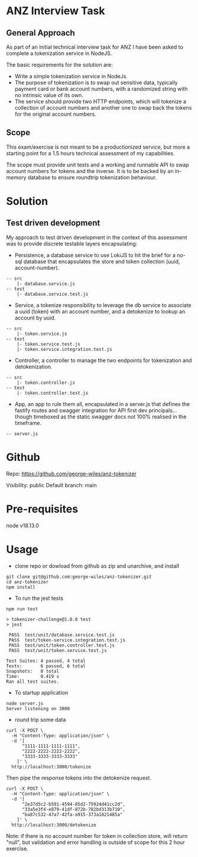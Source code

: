 # ANZ Interview Task
## General Approach

As part of an initial technical interview task for ANZ I have been asked to complete a tokenization service in NodeJS.

The basic requirements for the solution are:

- Write a simple tokenization service in NodeJs.
- The purpose of tokenization is to swap out sensitive data, typically payment card or bank account numbers, with a randomized string with no intrinsic value of its own.
- The service should provide two HTTP endpoints, which will tokenize a collection of account numbers and another one to swap back the tokens for the original account numbers.

## Scope

This exam/exercise is not meant to be a productionized service, but more a starting point for a 1.5 hours technical assessment of my capabilities.

The scope must provide unit tests and a working and runnable API to swap account numbers for tokens and the inverse.  It is to be backed by an in-memory database to ensure roundtrip tokenization behaviour.

# Solution

## Test driven development

My approach to test driven development in the context of this assessment was to provide discrete testable layers encapsulating:

- Persistence, a database service to use LokiJS to hit the brief for a no-sql database that encapsulates the store and token collection (uuid, account-number).
```
-- src 
    |- database.service.js
-- test 
    |- database.service.test.js
```

- Service, a tokenize responsibility to leverage the db service to associate a uuid (token) with an account number, and a detokenize to lookup an account by uuid.
```
-- src 
    |- token.service.js
-- test 
    |- token.service.test.js
    |- token.service.integration.test.js
```

- Controller, a controller to manage the two endpoints for tokenization and detokenization.
```
-- src 
    |- token.controller.js
-- test 
    |- token.controller.test.js
```

- App, an app to rule them all, encapsulated in a server.js that defines the fastify routes and swagger integration for API first dev principals... though timeboxed as the static swagger docs not 100% realised in the timeframe.

```
-- server.js
```

# Github

Repo: https://github.com/george-wiles/anz-tokenizer

Visibility: public
Default branch: main

# Pre-requisites

node v18.13.0


# Usage
- clone repo or dowload from github as zip and unarchive, and install
```
git clone git@github.com:george-wiles/anz-tokenizer.git
cd anz-tokenizer
npm install
```

- To run the jest tests
```
npm run test

> tokenizer-challenge@1.0.0 test
> jest

 PASS  test/unit/database.service.test.js
 PASS  test/token-service.integration.test.js
 PASS  test/unit/token.controller.test.js
 PASS  test/unit/token.service.test.js

Test Suites: 4 passed, 4 total
Tests:       6 passed, 6 total
Snapshots:   0 total
Time:        0.419 s
Ran all test suites.
```

- To startup application

```
node server.js
Server listening on 3000
```

- round trip some data
```
curl -X POST \
  -H "Content-Type: application/json" \
  -d '[
      "1111-1111-1111-1111",
      "2222-2222-2222-2222",
      "3333-3333-3333-3333"
    ]' \
  http://localhost:3000/tokenize

```

Then pipe the response tokens into the detokenize request. 

```
curl -X POST \
  -H "Content-Type: application/json" \
  -d '[
      "2e37d5c2-b591-4594-85d2-75924d41cc2d",
      "33a5e3f4-e879-41df-872b-782bd313b710",
      "ba87c532-47a7-42fa-a915-373a1821485a"
    ]' \
  http://localhost:3000/detokenize

```

Note: if there is no account number for token in collection store, will return "null", but validation and error handling is outside of scope for this 2 hour exercise.

